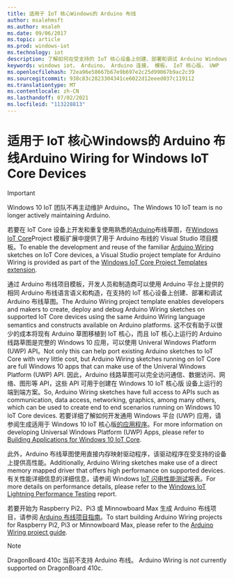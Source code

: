 ```yaml
---
title: 适用于 IoT 核心Windows的 Arduino 布线
author: msalehmsft
ms.author: msaleh
ms.date: 09/06/2017
ms.topic: article
ms.prod: windows-iot
ms.technology: iot
description: 了解如何在受支持的 IoT 核心设备上创建、部署和调试 Arduino Windows草图。
keywords: windows iot， Arduino， Arduino 连接， 模板， IoT 核心版， UWP
ms.openlocfilehash: 72ea96e58667b67e9b697e2c25d99067b9ac2c39
ms.sourcegitcommit: 938c83c2823304341ce6022d12eeed037c119112
ms.translationtype: MT
ms.contentlocale: zh-CN
ms.lasthandoff: 07/02/2021
ms.locfileid: "113228813"
---
```

# <a name="arduino-wiring-for-windows-iot-core-devices"></a><span data-ttu-id="6d831-104">适用于 IoT 核心Windows的 Arduino 布线</span><span class="sxs-lookup"><span data-stu-id="6d831-104">Arduino Wiring for Windows IoT Core Devices</span></span>

> [!IMPORTANT]
> <span data-ttu-id="6d831-105">Windows 10 IoT 团队不再主动维护 Arduino。</span><span class="sxs-lookup"><span data-stu-id="6d831-105">The Windows 10 IoT team is no longer actively maintaining Arduino.</span></span>

<span data-ttu-id="6d831-106">若要在 IoT Core 设备上开发和重复使用熟悉的[Arduino](https://www.arduino.cc/en/Reference/HomePage)布线草图，在[Windows IoT Core](https://go.microsoft.com/fwlink/?linkid=847472)Project 模板扩展中提供了用于 Arduino 布线的 Visual Studio 项目模板。</span><span class="sxs-lookup"><span data-stu-id="6d831-106">To enable the development and reuse of the familiar [Arduino Wiring](https://www.arduino.cc/en/Reference/HomePage) sketches on IoT Core devices, a Visual Studio project template for Arduino Wiring is provided as part of the [Windows IoT Core Project Templates extension](https://go.microsoft.com/fwlink/?linkid=847472).</span></span>

<span data-ttu-id="6d831-107">通过 Arduino 布线项目模板，开发人员和制造商可以使用 Arduino 平台上提供的相同 Arduino 布线语言语义和构造，在支持的 IoT 核心设备上创建、部署和调试 Arduino 布线草图。</span><span class="sxs-lookup"><span data-stu-id="6d831-107">The Arduino Wiring project template enables developers and makers to create, deploy and debug Arduino Wiring sketches on supported IoT Core devices using the same Arduino Wiring language semantics and constructs available on Arduino platforms.</span></span> <span data-ttu-id="6d831-108">这不仅有助于以很少的成本将现有 Arduino 草图移植到 IoT 核心，而且 IoT 核心上运行的 Arduino 线路草图是完整的 Windows 10 应用，可以使用 Univeral Windows Platform (UWP) API。</span><span class="sxs-lookup"><span data-stu-id="6d831-108">Not only this can help port existing Arduino sketches to IoT Core with very little cost, but Arduino Wiring sketches running on IoT Core are full Windows 10 apps that can make use of the Univeral Windows Platform (UWP) API.</span></span> <span data-ttu-id="6d831-109">因此，Arduino 线路草图可以完全访问通信、数据访问、网络、图形等 API，这些 API 可用于创建在 Windows 10 IoT 核心版 设备上运行的端到端方案。</span><span class="sxs-lookup"><span data-stu-id="6d831-109">So, Arduino Wiring sketches have full access to APIs such as communication, data access, networking, graphics, among many others, which can be used to create end to end scenarios running on Windows 10 IoT Core devices.</span></span> <span data-ttu-id="6d831-110">若要详细了解如何开发通用 Windows 平台 (UWP) 应用，请参阅生成适用于 Windows 10 IoT 核心版[的应用程序](../develop-your-app/BuildingAppsForIoTCore.md)。</span><span class="sxs-lookup"><span data-stu-id="6d831-110">For more information on developing Universal Windows Platform (UWP) Apps, please refer to [Building Applications for Windows 10 IoT Core](../develop-your-app/BuildingAppsForIoTCore.md).</span></span>

<span data-ttu-id="6d831-111">此外，Arduino 布线草图使用直接内存映射驱动程序，该驱动程序在受支持的设备上提供高性能。</span><span class="sxs-lookup"><span data-stu-id="6d831-111">Additionally, Arduino Wiring sketches make use of a direct memory mapped driver that offers high performance on supported devices.</span></span> <span data-ttu-id="6d831-112">有关性能详细信息的详细信息，请参阅 Windows [IoT 闪电性能测试](../develop-your-app/LightningPerformance.md)报表。</span><span class="sxs-lookup"><span data-stu-id="6d831-112">For more details on performance details, please refer to the [Windows IoT Lightning Performance Testing](../develop-your-app/LightningPerformance.md) report.</span></span>

<span data-ttu-id="6d831-113">若要开始为 Raspberry Pi2、Pi3 或 Minnowboard Max 生成 Arduino 布线项目，请参阅 [Arduino 布线项目指南](ArduinoWiringProjectGuide.md)。</span><span class="sxs-lookup"><span data-stu-id="6d831-113">To start building Arduino Wiring projects for Raspberry Pi2, Pi3 or Minnowboard Max, please refer to the [Arduino Wiring project guide](ArduinoWiringProjectGuide.md).</span></span>

> [!NOTE]
> <span data-ttu-id="6d831-114">DragonBoard 410c 当前不支持 Arduino 布线。 </span><span class="sxs-lookup"><span data-stu-id="6d831-114">Arduino Wiring is *not* currently supported on DragonBoard 410c.</span></span>
